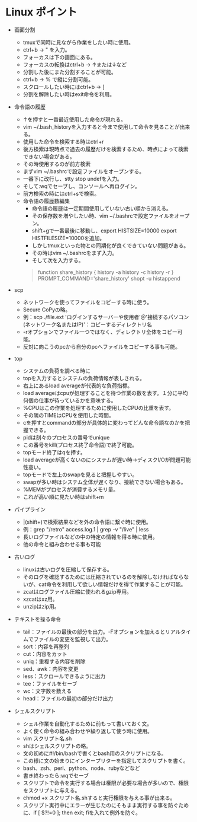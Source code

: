 Linux ポイント
============

* 画面分割
	- tmuxで同時に見ながら作業をしたい時に使用。
	- ctrl+b -> " を入力。
	- フォーカスは下の画面にある。
	- フォーカスの転換はctrl+b -> ↑または↓など
	- 分割した後にまた分割することが可能。
	- ctrl+b -> % で縦に分割可能。
	- スクロールしたい時にはctrl+b -> [
	- 分割を解除したい時はexit命令を利用。
	
	
* 命令語の履歴
	- ↑を押すと一番最近使用した命令が現れる。
	- vim ~/.bash_historyを入力すると今まで使用して命令を見ることが出来る。
	- 使用した命令を検索する時はctrl+r
	- 後方検索は現時点で過去の履歴だけを検索するため、時点によって検索できない場合がある。
	- その時使用するのが前方検索
	- まずvim ~/.bashrcで設定ファイルをオープンする。
	- 一番下に改行し、stty stop undefを入力。
	- そして:wqでセーブし、コンソールへ再ログイン。
	- 前方検索の時にはctrl+sで検索。
	- 命令語の履歴数編集
		+ 命令語の履歴は一定期間使用していない古い順から消える。
		+ その保存数を増やしたい時、vim ~/.bashrcで設定ファイルをオープン。
		+ shift+gで一番最後に移動し、export HISTSIZE=10000 export HISTFILESIZE=10000を追加。
		+ しかしtmuxといった物との同期化が良くできていない問題がある。
		+ その時はvim ~/.bashrcをまず入力。
		+ そして次を入力する。
		> function share_history {
		> 		history -a
		> 		history -c
		> 		history -r
		> }
		> PROMPT_COMMAND='share_history'
		> shopt -u histappend

* scp
	- ネットワークを使ってファイルをコピーする時に使う。
	- Secure CoPyの略。
	- 例：scp ./file.ext 'ログインするサーバーや使用者'＠'接続するパソコン(ネットワーク名またはIP)'：コピーするディレクトリ名
	- -rオプションでファイル一つではなく、ディレクトリ全体をコピー可能。
	- 反対に向こうのpcから自分のpcへファイルをコピーする事も可能。
	
* top
	- システムの負荷を調べる時に
	- topを入力するとシステムの負荷情報が表しされる。
	- 右上にあるload averageが代表的な負荷指標。
	- load averageはcpuが処理することを待つ作業の数を表す。１分に平均何個の仕事が待っているかを意味する。
	- %CPUはこの作業を処理するために使用したCPUの比重を表す。
	- その隣のTIMEはCPUを使用した時間。
	- cを押すとcommandの部分が具体的に変わってどんな命令語なのかを把握できる。
	- pidは刻々のプロセスの番号でunique
	- この番号をkill(プロセス終了命令語)で終了可能。
	- topモード終了はqを押す。
	- load averageが高くないのにシステムが遅い時->ディスクI/Oが問題可能性高い。
	- topモードで左上のswapを見ると把握しやすい。
	- swapが多い時はシステム全体が遅くなり、接続できない場合もある。
	- %MEMがプロセスが消費するメモリ量。
	- これが高い順に見たい時はshift+m
	
* パイプライン
	- |(shift+\)で検索結果などを外の命令語に繋ぐ時に使用。
	- 例：grep "/retro" access.log.1 | grep -v "/live" | less
	- 長いログファイルなどの中の特定の情報を得る時に使用。
	- 他の命令と組み合わせる事も可能

* 古いログ
	- linuxは古いログを圧縮して保存する。
	- そのログを確認するためには圧縮されているのを解除しなければならないが、cat命令を利用して欲しい情報だけを得て作業することが可能。
	- zcatはログファイル圧縮に使われるgzip専用。
	- xzcatはxz用。
	- unzipはzip用。
	
* テキストを操る命令
	- tail：ファイルの最後の部分を出力。-Fオプションを加えるとリアルタイムでファイルの変更を監視して出力。
	- sort：内容を再整列
	- cut：内容をカット
	- uniq：重複する内容を削除
	- sed、awk：内容を変更
	- less：スクロールできるように出力
	- tee：ファイルをセーブ
	- wc：文字数を数える
	- head：ファイルの最初の部分だけ出力
	
* シェルスクリプト
	- シェル作業を自動化するために前もって書いておく文。
	- よく使く命令の組み合わせや繰り返して使う時に使用。
	- vim スクリプト名.sh
	- shはシェルスクリプトの略。
	- 文の初めに#!/bin/bashで書くとbash用のスクリプトになる。
	- この様に文の始まりにインタープリターを指定してスクリプトを書く。
	- bash、zsh、perl、python、node、rubyなどなど
	- 書き終わったら:wqでセーブ
	- スクリプトで命令を実行する場合は権限が必要な場合が多いので、権限をスクリプトに与える。
	- chmod +x スクリプト名.shすると実行権限を与える事が出来る。
	- スクリプト実行中にエラーが生じたのにそもまま実行する事を防ぐために、if [ $?!=0 ]; then exit; fiを入れて例外を防ぐ。
	
